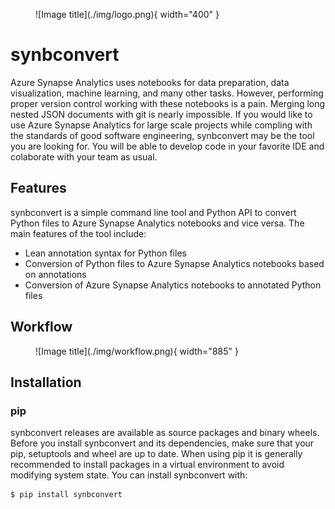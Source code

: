 <figure markdown>
  ![Image title](./img/logo.png){ width="400" }
</figure>

# synbconvert

Azure Synapse Analytics uses notebooks for data preparation, data visualization, machine learning, and many other tasks. 
However, performing proper version control working with these notebooks is a pain. 
Merging long nested JSON documents with git is nearly impossible.
If you would like to use Azure Synapse Analytics for large scale projects while compling with the standards of good software engineering, synbconvert may be the tool you are looking for.
You will be able to develop code in your favorite IDE and colaborate with your team as usual.

## Features

synbconvert is a simple command line tool and Python API to convert Python files to Azure Synapse Analytics notebooks and vice versa.
The main features of the tool include:

- Lean annotation syntax for Python files
- Conversion of Python files to Azure Synapse Analytics notebooks based on annotations
- Conversion of Azure Synapse Analytics notebooks to annotated Python files

## Workflow

<figure markdown>
  ![Image title](./img/workflow.png){ width="885" }
</figure>

## Installation

### pip

synbconvert releases are available as source packages and binary wheels. Before you install synbconvert and its dependencies, make sure that your pip, setuptools and wheel are up to date. When using pip it is generally recommended to install packages in a virtual environment to avoid modifying system state. You can install synbconvert with:

```console
$ pip install synbconvert
```

<br>